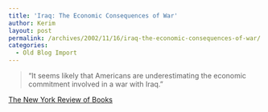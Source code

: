 ```yaml
---
title: 'Iraq: The Economic Consequences of War'
author: Kerim
layout: post
permalink: /archives/2002/11/16/iraq-the-economic-consequences-of-war/
categories:
  - Old Blog Import
---
```


>   &#8220;It seems likely that Americans are underestimating the economic commitment involved in a war with Iraq.&#8221;


<a href="http://www.nybooks.com/articles/15850" onclick="_gaq.push(['_trackEvent', 'outbound-article', 'http://www.nybooks.com/articles/15850', 'The New York Review of Books']);" >The New York Review of Books</a>

